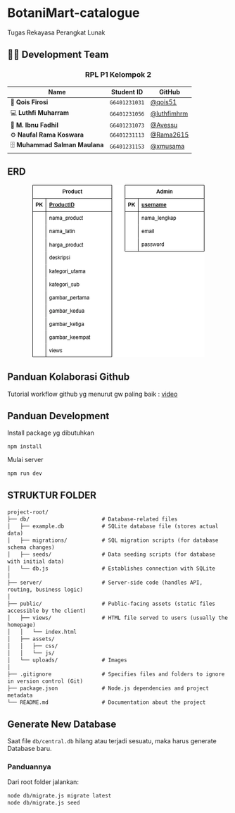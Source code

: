 # BotaniMart-catalogue
Tugas Rekayasa Perangkat Lunak  

## 👨‍💻 Development Team

<div align="center">

### **RPL P1 Kelompok 2**

| Name | Student ID | GitHub |
|------|------------|--------|
| 🚀 **Qois Firosi** | `G6401231031` | [@qois51](https://github.com/qois51) |
| 💻 **Luthfi Muharram** | `G6401231056` | [@luthfimhrm](https://github.com/luthfimhrm) |
| 🎨 **M. Ibnu Fadhil** | `G6401231073` | [@Avessu](https://github.com/Avessu) |
| ⚙️ **Naufal Rama Koswara** | `G6401231113` | [@Rama2615](https://github.com/Rama2615) |
| 🗄️ **Muhammad Salman Maulana** | `G6401231153` | [@xmusama](https://github.com/xmusama) |

</div>

## ERD
<div align="center">

![ERD](./doc/erd_ll.png)

</div>


## Panduan Kolaborasi Github
Tutorial workflow github yg menurut gw paling baik : [video](https://www.youtube.com/watch?v=4zkaFCLoQV0)

## Panduan Development
Install package yg dibutuhkan
```
npm install
```

Mulai server
```
npm run dev
```

## STRUKTUR FOLDER
```
project-root/
├── db/                       # Database-related files
│   ├── example.db            # SQLite database file (stores actual data)
│   ├── migrations/           # SQL migration scripts (for database schema changes)
│   ├── seeds/                # Data seeding scripts (for database with initial data)
│   └── db.js                 # Establishes connection with SQLite
│
├── server/                   # Server-side code (handles API, routing, business logic)
│
├── public/                   # Public-facing assets (static files accessible by the client)
│   ├── views/                # HTML file served to users (usually the homepage)
│   │   └── index.html
│   ├── assets/
│   │   ├── css/
│   │   └── js/
│   └── uploads/              # Images
│
├── .gitignore                # Specifies files and folders to ignore in version control (Git)
├── package.json              # Node.js dependencies and project metadata
└── README.md                 # Documentation about the project
```

## Generate New Database
Saat file ``db/central.db`` hilang atau terjadi sesuatu, maka harus generate Database baru.

### Panduannya
Dari root folder jalankan:
```
node db/migrate.js migrate latest
node db/migrate.js seed
```
